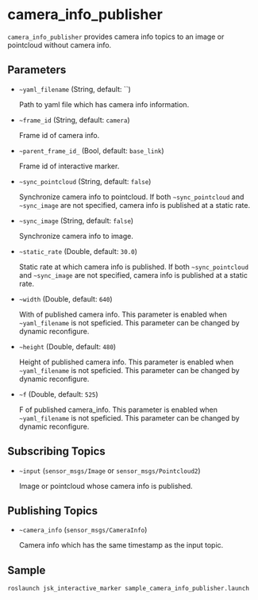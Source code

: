 # camera_info_publisher

`camera_info_publisher` provides camera info topics to an image or pointcloud without camera info.


## Parameters

* `~yaml_filename` (String, default: ``)

   Path to yaml file which has camera info information.

* `~frame_id` (String, default: `camera`)

   Frame id of camera info.

* `~parent_frame_id_` (Bool, default: `base_link`)

   Frame id of interactive marker.

* `~sync_pointcloud` (String, default: `false`)

    Synchronize camera info to pointcloud.
    If both `~sync_pointcloud` and `~sync_image` are not specified, camera info is published at a static rate.

* `~sync_image` (String, default: `false`)

    Synchronize camera info to image.

* `~static_rate` (Double, default: `30.0`)

    Static rate at which camera info is published.
    If both `~sync_pointcloud` and `~sync_image` are not specified, camera info is published at a static rate.

* `~width` (Double, default: `640`)

    With of published camera info. This parameter is enabled when `~yaml_filename` is not speficied. This parameter can be changed by dynamic reconfigure.

* `~height` (Double, default: `480`)

    Height of published camera info. This parameter is enabled when `~yaml_filename` is not speficied. This parameter can be changed by dynamic reconfigure.

* `~f` (Double, default: `525`)

    F of published camera_info. This parameter is enabled when `~yaml_filename` is not speficied. This parameter can be changed by dynamic reconfigure.


## Subscribing Topics

* `~input` (`sensor_msgs/Image` or `sensor_msgs/Pointcloud2`)

   Image or pointcloud whose camera info is published.


## Publishing Topics

* `~camera_info` (`sensor_msgs/CameraInfo`)

   Camera info which has the same timestamp as the input topic.

## Sample

```
roslaunch jsk_interactive_marker sample_camera_info_publisher.launch
```
